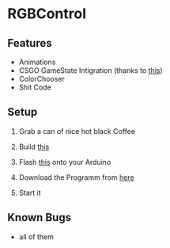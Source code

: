 # RGBControl

## Features

- Animations
- CSGO GameState Intigration (thanks to [this](https://github.com/Brekcel/CSGOState))
- ColorChooser
- Shit Code


## Setup
1. Grab a can of nice hot black Coffee

2. Build [this](https://learn.adafruit.com/rgb-led-strips/usage) 

3. Flash [this](https://www.arduino.cc/en/Tutorial/ReadASCIIString) onto your Arduino

4. Download the Programm from [here](https://github.com/ragon000/RGBControl/releases)

5. Start it
## Known Bugs

- all of them